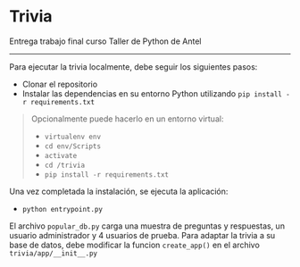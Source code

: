 # Trivia 
Entrega trabajo final curso Taller de Python de Antel
***

Para ejecutar la trivia localmente, debe seguir los siguientes pasos:

- Clonar el repositorio
- Instalar las dependencias en su entorno Python utilizando `pip install -r requirements.txt`

> Opcionalmente puede hacerlo en un entorno virtual:
> - `virtualenv env`
> - `cd env/Scripts`
> - `activate`
> - `cd /trivia`
> - `pip install -r requirements.txt`

Una vez completada la instalación, se ejecuta la aplicación:
- `python entrypoint.py`

El archivo `popular_db.py` carga una muestra de preguntas y respuestas, un usuario administrador y 4 usuarios de prueba.
Para adaptar la trivia a su base de datos, debe modificar la funcion `create_app()` en el archivo `trivia/app/__init__.py`

